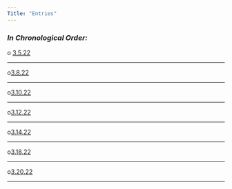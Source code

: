 ```yaml
---
Title: "Entries"
---
```


### ___In Chronological Order:___
o [3.5.22](/3.5.22)
______
o[3.8.22](/3.8.22)
______
o[3.10.22](/3.10.22)
______
o[3.12.22](/3.12.22)
______
o[3.14.22](/3.14.22)
______
o[3.18.22](/3.18.22)
______
o[3.20.22](/3.20.22)
______
